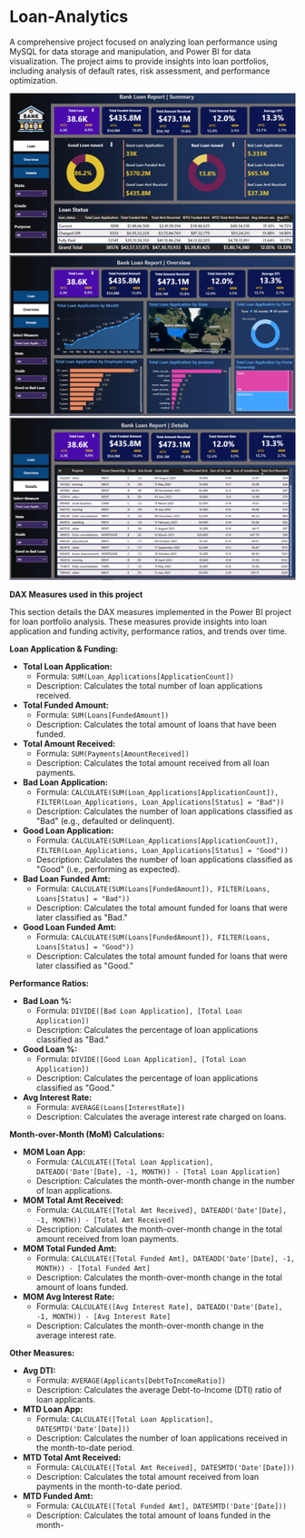 # Loan-Analytics
A comprehensive project focused on analyzing loan performance using MySQL for data storage and manipulation, and Power BI for data visualization. The project aims to provide insights into loan portfolios, including analysis of default rates, risk assessment, and performance optimization.

![image](https://github.com/im-ankitjaiswal/Loan-Analytics/blob/main/loan_1.png)
![image](https://github.com/im-ankitjaiswal/Loan-Analytics/blob/main/loan_2.png)
![image](https://github.com/im-ankitjaiswal/Loan-Analytics/blob/main/loan_3.png)



**DAX Measures used in this project**

This section details the DAX measures implemented in the Power BI project for loan portfolio analysis. These measures provide insights into loan application and funding activity, performance ratios, and trends over time.

**Loan Application & Funding:**

* **Total Loan Application:**
    * Formula: `SUM(Loan_Applications[ApplicationCount])`
    * Description: Calculates the total number of loan applications received.
* **Total Funded Amount:**
    * Formula: `SUM(Loans[FundedAmount])`
    * Description: Calculates the total amount of loans that have been funded.
* **Total Amount Received:**
    * Formula: `SUM(Payments[AmountReceived])`
    * Description: Calculates the total amount received from all loan payments.
* **Bad Loan Application:**
    * Formula: `CALCULATE(SUM(Loan_Applications[ApplicationCount]), FILTER(Loan_Applications, Loan_Applications[Status] = "Bad"))`
    * Description: Calculates the number of loan applications classified as "Bad" (e.g., defaulted or delinquent).
* **Good Loan Application:**
    * Formula: `CALCULATE(SUM(Loan_Applications[ApplicationCount]), FILTER(Loan_Applications, Loan_Applications[Status] = "Good"))`
    * Description: Calculates the number of loan applications classified as "Good" (i.e., performing as expected).
* **Bad Loan Funded Amt:**
    * Formula: `CALCULATE(SUM(Loans[FundedAmount]), FILTER(Loans, Loans[Status] = "Bad"))`
    * Description: Calculates the total amount funded for loans that were later classified as "Bad."
* **Good Loan Funded Amt:**
    * Formula: `CALCULATE(SUM(Loans[FundedAmount]), FILTER(Loans, Loans[Status] = "Good"))`
    * Description: Calculates the total amount funded for loans that were later classified as "Good."

**Performance Ratios:**

* **Bad Loan %:**
    * Formula: `DIVIDE([Bad Loan Application], [Total Loan Application])`
    * Description: Calculates the percentage of loan applications classified as "Bad."
* **Good Loan %:**
    * Formula: `DIVIDE([Good Loan Application], [Total Loan Application])`
    * Description: Calculates the percentage of loan applications classified as "Good."
* **Avg Interest Rate:**
    * Formula: `AVERAGE(Loans[InterestRate])`
    * Description: Calculates the average interest rate charged on loans.

**Month-over-Month (MoM) Calculations:**

* **MOM Loan App:**
    * Formula: `CALCULATE([Total Loan Application], DATEADD('Date'[Date], -1, MONTH)) - [Total Loan Application]`
    * Description: Calculates the month-over-month change in the number of loan applications.
* **MOM Total Amt Received:**
    * Formula: `CALCULATE([Total Amt Received], DATEADD('Date'[Date], -1, MONTH)) - [Total Amt Received]`
    * Description: Calculates the month-over-month change in the total amount received from loan payments.
* **MOM Total Funded Amt:**
    * Formula: `CALCULATE([Total Funded Amt], DATEADD('Date'[Date], -1, MONTH)) - [Total Funded Amt]`
    * Description: Calculates the month-over-month change in the total amount of loans funded.
* **MOM Avg Interest Rate:**
    * Formula: `CALCULATE([Avg Interest Rate], DATEADD('Date'[Date], -1, MONTH)) - [Avg Interest Rate]`
    * Description: Calculates the month-over-month change in the average interest rate.

**Other Measures:**

* **Avg DTI:**
    * Formula: `AVERAGE(Applicants[DebtToIncomeRatio])`
    * Description: Calculates the average Debt-to-Income (DTI) ratio of loan applicants.
* **MTD Loan App:**
    * Formula: `CALCULATE([Total Loan Application], DATESMTD('Date'[Date]))`
    * Description: Calculates the number of loan applications received in the month-to-date period.
* **MTD Total Amt Received:**
    * Formula: `CALCULATE([Total Amt Received], DATESMTD('Date'[Date]))`
    * Description: Calculates the total amount received from loan payments in the month-to-date period.
* **MTD Funded Amt:**
    * Formula: `CALCULATE([Total Funded Amt], DATESMTD('Date'[Date]))`
    * Description: Calculates the total amount of loans funded in the month-

